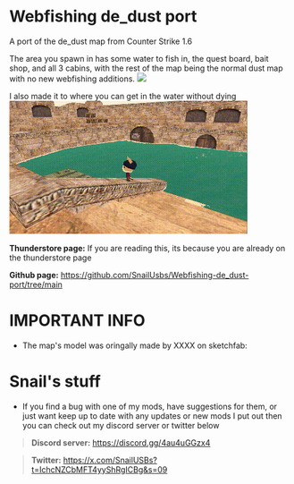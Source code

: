   # Webfishing de_dust port
A port of the de_dust map from Counter Strike 1.6


The area you spawn in has some water to fish in, the quest board, bait shop, and all 3 cabins, with the rest of the map being the normal dust map with no new webfishing additions.
![](https://github.com/SnailUsbs/Webfishing-de_dust-port/blob/main/de_dust%20showcase/Dust_spawn.gif)

I also made it to where you can get in the water without dying
![](https://github.com/SnailUsbs/Webfishing-de_dust-port/blob/main/de_dust%20showcase/Dust_water.gif)

**Thunderstore page:** If you are reading this, its because you are already on the thunderstore page 

**Github page:** https://github.com/SnailUsbs/Webfishing-de_dust-port/tree/main

# IMPORTANT INFO

- The map's model was oringally made by XXXX on sketchfab: 

# Snail's stuff

- If you find a bug with one of my mods, have suggestions for them, or just want keep up to date with any updates or new mods I put out then you can check out my discord server or twitter below

> **Discord server:** https://discord.gg/4au4uGGzx4

> **Twitter:** https://x.com/SnailUSBs?t=IchcNZCbMFT4yyShRgICBg&s=09
